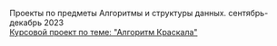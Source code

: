 Проекты по предметы Алгоритмы и структуры данных. сентябрь-декабрь 2023  
[Курсовой проект по теме: "Алгоритм Краскала"](https://github.com/KTerminasov/ETU-Projects/tree/a1f2cbf955a23319dc579aca08155d57e5d5fb0f/Algorithms%20and%20data%20structures/Course_Work#readme)
